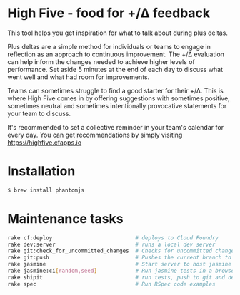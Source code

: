 # High Five - food for +/∆ feedback

This tool helps you get inspiration for what to talk about during plus deltas.

Plus deltas are a simple method for individuals or teams to engage in reflection
as an approach to continuous improvement. The +/∆ evaluation can help inform the
changes needed to achieve higher levels of performance. Set aside 5 minutes at
the end of each day to discuss what went well and what had room for improvements.

Teams can sometimes struggle to find a good starter for their +/∆. This is where
High Five comes in by offering suggestions with sometimes positive, sometimes
neutral and sometimes intentionally provocative statements for your team to
discuss.

It's recommended to set a collective reminder in your team's calendar for every
day. You can get recommendations by simply visiting https://highfive.cfapps.io

# Installation

```sh
$ brew install phantomjs
```

# Maintenance tasks

```sh
rake cf:deploy                          # deploys to Cloud Foundry
rake dev:server                         # runs a local dev server
rake git:check_for_uncommitted_changes  # Checks for uncommitted changes and aborts if any are found
rake git:push                           # Pushes the current branch to origin
rake jasmine                            # Start server to host jasmine specs
rake jasmine:ci[random,seed]            # Run jasmine tests in a browser, random and seed override config
rake shipit                             # run tests, push to git and deploy
rake spec                               # Run RSpec code examples
```

